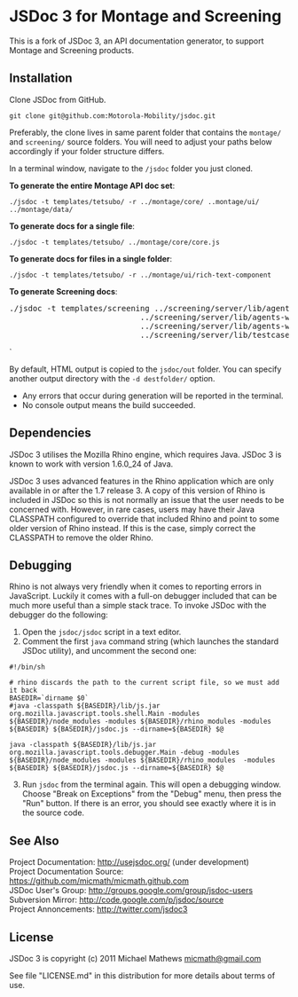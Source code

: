 JSDoc 3 for Montage and Screening
=======

This is a fork of JSDoc 3, an API documentation generator, to support Montage and Screening products. 

Installation
------------


Clone JSDoc from GitHub. 

```git clone git@github.com:Motorola-Mobility/jsdoc.git```

Preferably, the clone lives in same parent folder that contains the `montage/` and `screening/` source folders. 
You will need to adjust your paths below accordingly if your folder structure differs.

In a terminal window, navigate to the ```/jsdoc``` folder you just cloned.

**To generate the entire Montage API doc set**:

```./jsdoc -t templates/tetsubo/ -r ../montage/core/ ..montage/ui/ ../montage/data/```

**To generate docs for a single file**:

```./jsdoc -t templates/tetsubo/ ../montage/core/core.js```

**To generate docs for files in a single folder**:

```./jsdoc -t templates/tetsubo/ -r ../montage/ui/rich-text-component```
 
**To generate Screening docs**: 

<pre>./jsdoc -t templates/screening ../screening/server/lib/agents-webdriver/agent.js 
                            ../screening/server/lib/agents-webdriver/component.js 
                            ../screening/server/lib/agents-webdriver/element.js 
                            ../screening/server/lib/testcase/script.js
</pre>                            `

By default, HTML output is copied to the ```jsdoc/out``` folder. You can specify another output directory with the ```-d destfolder/``` option.

* Any errors that occur during generation will be reported in the terminal. 
* No console output means the build succeeded. 


Dependencies
------------

JSDoc 3 utilises the Mozilla Rhino engine, which requires Java. JSDoc 3 is known
to work with version 1.6.0_24 of Java.

JSDoc 3 uses advanced features in the Rhino application which are only
available in or after the 1.7 release 3. A copy of this version of Rhino is
included in JSDoc so this is not normally an issue that the user needs to be
concerned with. However, in rare cases, users may have their Java CLASSPATH
configured to override that included Rhino and point to some older version of
Rhino instead. If this is the case, simply correct the CLASSPATH to remove the
older Rhino.

Debugging
---------

Rhino is not always very friendly when it comes to reporting errors in
JavaScript. Luckily it comes with a full-on debugger included that can be much
more useful than a simple stack trace. To invoke JSDoc with the debugger do the following:

1. Open the `jsdoc/jsdoc` script in a text editor.
2. Comment the first `java` command string (which launches the standard JSDoc utility), and uncomment the second one:

```
#!/bin/sh

# rhino discards the path to the current script file, so we must add it back
BASEDIR=`dirname $0`
#java -classpath ${BASEDIR}/lib/js.jar org.mozilla.javascript.tools.shell.Main -modules ${BASEDIR}/node_modules -modules ${BASEDIR}/rhino_modules -modules ${BASEDIR} ${BASEDIR}/jsdoc.js --dirname=${BASEDIR} $@

java -classpath ${BASEDIR}/lib/js.jar org.mozilla.javascript.tools.debugger.Main -debug -modules ${BASEDIR}/node_modules -modules ${BASEDIR}/rhino_modules  -modules ${BASEDIR} ${BASEDIR}/jsdoc.js --dirname=${BASEDIR} $@
```

3. Run ```jsdoc``` from the terminal again.
This will open a debugging window. Choose "Break on Exceptions" from the "Debug" menu, then press the "Run" button. If there is an error, you should see exactly
where it is in the source code.

See Also
--------

Project Documentation: <http://usejsdoc.org/> (under development)  
Project Documentation Source: <https://github.com/micmath/micmath.github.com>  
JSDoc User's Group: <http://groups.google.com/group/jsdoc-users>  
Subversion Mirror: <http://code.google.com/p/jsdoc/source>  
Project Annoncements: <http://twitter.com/jsdoc3>

License
-------

JSDoc 3 is copyright (c) 2011 Michael Mathews <micmath@gmail.com>

See file "LICENSE.md" in this distribution for more details about
terms of use.